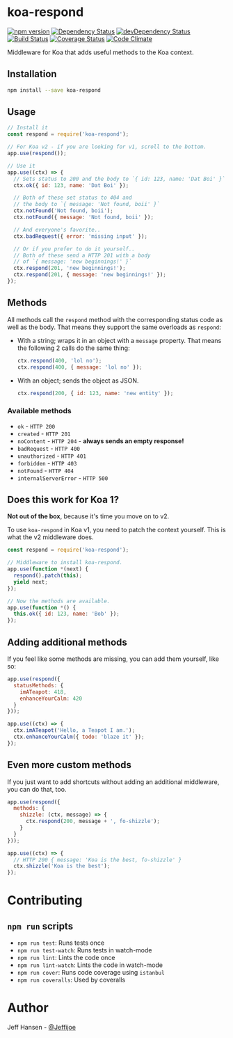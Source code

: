 # koa-respond

[![npm version](https://badge.fury.io/js/koa-respond.svg)](https://badge.fury.io/js/koa-respond)
[![Dependency Status](https://david-dm.org/jeffijoe/koa-respond.svg)](https://david-dm.org/jeffijoe/koa-respond)
[![devDependency Status](https://david-dm.org/jeffijoe/koa-respond/dev-status.svg)](https://david-dm.org/jeffijoe/koa-respond#info=devDependencies)
[![Build Status](https://travis-ci.org/jeffijoe/koa-respond.svg?branch=master)](https://travis-ci.org/jeffijoe/koa-respond)
[![Coverage Status](https://coveralls.io/repos/github/jeffijoe/koa-respond/badge.svg?branch=master)](https://coveralls.io/github/jeffijoe/koa-respond?branch=master)
[![Code Climate](https://codeclimate.com/github/jeffijoe/koa-respond/badges/gpa.svg)](https://codeclimate.com/github/jeffijoe/koa-respond)

Middleware for Koa that adds useful methods to the Koa context.

## Installation

```bash
npm install --save koa-respond
```

## Usage

```js
// Install it
const respond = require('koa-respond');

// For Koa v2 - if you are looking for v1, scroll to the bottom.
app.use(respond());

// Use it
app.use((ctx) => {
  // Sets status to 200 and the body to `{ id: 123, name: 'Dat Boi' }`
  ctx.ok({ id: 123, name: 'Dat Boi' });

  // Both of these set status to 404 and
  // the body to `{ message: 'Not found, boii' }`
  ctx.notFound('Not found, boii');
  ctx.notFound({ message: 'Not found, boii' });

  // And everyone's favorite..
  ctx.badRequest({ error: 'missing input' });

  // Or if you prefer to do it yourself..
  // Both of these send a HTTP 201 with a body
  // of `{ message: 'new beginnings!' }`
  ctx.respond(201, 'new beginnings!');
  ctx.respond(201, { message: 'new beginnings!' });
});
```

## Methods

All methods call the `respond` method with the corresponding status code as well as the body. That means they support the same overloads as `respond`:

* With a string; wraps it in an object with a `message` property. That means the following 2 calls do the same thing:

  ```js
  ctx.respond(400, 'lol no');
  ctx.respond(400, { message: 'lol no' });
  ```

* With an object; sends the object as JSON.

  ```js
  ctx.respond(200, { id: 123, name: 'new entity' });
  ```

### Available methods

* `ok` - `HTTP 200`
* `created` - `HTTP 201`
* `noContent` - `HTTP 204` - **always sends an empty response!**
* `badRequest` - `HTTP 400`
* `unauthorized` - `HTTP 401`
* `forbidden` - `HTTP 403`
* `notFound` - `HTTP 404`
* `internalServerError` - `HTTP 500`

## Does this work for Koa 1?

**Not out of the box**, because it's time you move on to v2.

To use `koa-respond` in Koa v1, you need to patch the context yourself. This is what the v2 middleware does.

```js
const respond = require('koa-respond');

// Middleware to install koa-respond.
app.use(function *(next) {
  respond().patch(this);
  yield next;
});

// Now the methods are available.
app.use(function *() {
  this.ok({ id: 123, name: 'Bob' });
});
```

## Adding additional methods

If you feel like some methods are missing, you can add them yourself, like so:

```js
app.use(respond({
  statusMethods: {
    imATeapot: 418,
    enhanceYourCalm: 420
  }
}));

app.use((ctx) => {
  ctx.imATeapot('Hello, a Teapot I am.');
  ctx.enhanceYourCalm({ todo: 'blaze it' });
});
```

## Even more custom methods

If you just want to add shortcuts without adding an additional middleware, you can do that, too.

```js
app.use(respond({
  methods: {
    shizzle: (ctx, message) => {
      ctx.respond(200, message + ', fo-shizzle');
    }
  }
}));

app.use((ctx) => {
  // HTTP 200 { message: 'Koa is the best, fo-shizzle' }
  ctx.shizzle('Koa is the best');
});
```

# Contributing

## `npm run` scripts

* `npm run test`: Runs tests once
* `npm run test-watch`: Runs tests in watch-mode
* `npm run lint`: Lints the code once
* `npm run lint-watch`: Lints the code in watch-mode
* `npm run cover`: Runs code coverage using `istanbul`
* `npm run coveralls`: Used by coveralls

# Author

Jeff Hansen - [@Jeffijoe](https://twitter.com/Jeffijoe)
